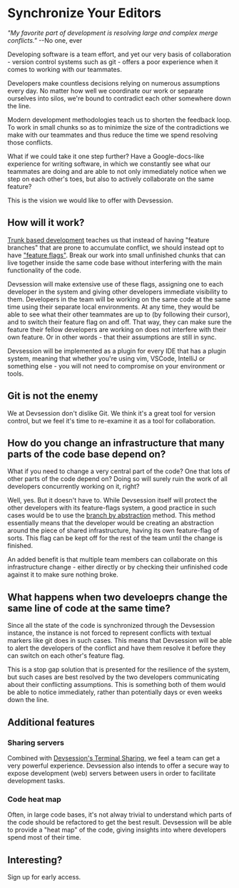 <h1>Synchronize Your Editors</h1>

_"My favorite part of development is resolving large and complex merge conflicts."_
--No one, ever

Developing software is a team effort, and yet our very basis of collaboration - version control systems such as git - offers a poor experience when it comes to working with our teammates.

Developers make countless decisions relying on numerous assumptions every day. No matter how well we coordinate our work or separate ourselves into silos, we're bound to contradict each other somewhere down the line.

Modern development methodologies teach us to shorten the feedback loop. To work in small chunks so as to minimize the size of the contradictions we make with our teammates and thus reduce the time we spend resolving those conflicts.

What if we could take it one step further? Have a Google-docs-like experience for writing software, in which we constantly see what our teammates are doing and are able to not only immediately notice when we step on each other's toes, but also to actively collaborate on the same feature?

This is the vision we would like to offer with Devsession.

## How will it work?

[Trunk based development](https://trunkbaseddevelopment.com/) teaches us that instead of having "feature branches" that are prone to accumulate conflict, we should instead opt to have ["feature flags"](https://trunkbaseddevelopment.com/feature-flags/). Break our work into small unfinished chunks that can live together inside the same code base without interfering with the main functionality of the code.

Devsession will make extensive use of these flags, assigning one to each developer in the system and giving other developers immediate visibility to them. Developers in the team will be working on the same code at the same time using their separate local environments. At any time, they would be able to see what their other teammates are up to (by following their cursor), and to switch their feature flag on and off. That way, they can make sure the feature their fellow developers are working on does not interfere with their own feature. Or in other words - that their assumptions are still in sync.

Devsession will be implemented as a plugin for every IDE that has a plugin system, meaning that whether you're using vim, VSCode, IntelliJ or something else - you will not need to compromise on your environment or tools.

## Git is not the enemy

We at Devsession don't dislike Git. We think it's a great tool for version control, but we feel it's time to re-examine it as a tool for collaboration.

## How do you change an infrastructure that many parts of the code base depend on?

What if you need to change a very central part of the code? One that lots of other parts of the code depend on? Doing so will surely ruin the work of all developers concurrently working on it, right?

Well, yes. But it doesn't have to. While Devsession itself will protect the other developers with its feature-flags system, a good practice in such cases would be to use the [branch by abstraction](https://trunkbaseddevelopment.com/branch-by-abstraction/) method. This method essentially means that the developer would be creating an abstraction around the piece of shared infrastructure, having its own feature-flag of sorts. This flag can be kept off for the rest of the team until the change is finished.

An added benefit is that multiple team members can collaborate on this infrastructure change - either directly or by checking their unfinished code against it to make sure nothing broke.

## What happens when two develoeprs change the same line of code at the same time?

Since all the state of the code is synchronized through the Devsession instance, the instance is not forced to represent conflicts with textual markers like git does in such cases. This means that Devsession will be able to alert the developers of the conflict and have them resolve it before they can switch on each other's feature flag.

This is a stop gap solution that is presented for the resilience of the system, but such cases are best resolved by the two developers communicating about their conflicting assumptions. This is something both of them would be able to notice immediately, rather than potentially days or even weeks down the line.

## Additional features

### Sharing servers

Combined with [Devsession's Terminal Sharing](/terminal-sharing.html), we feel a team can get a very powerful experience. Devsession also intends to offer a secure way to expose development (web) servers between users in order to facilitate development tasks.

### Code heat map

Often, in large code bases, it's not alway trivial to understand which parts of the code should be refactored to get the best result. Devsession will be able to provide a "heat map" of the code, giving insights into where developers spend most of their time.

## Interesting?

Sign up for early access.

